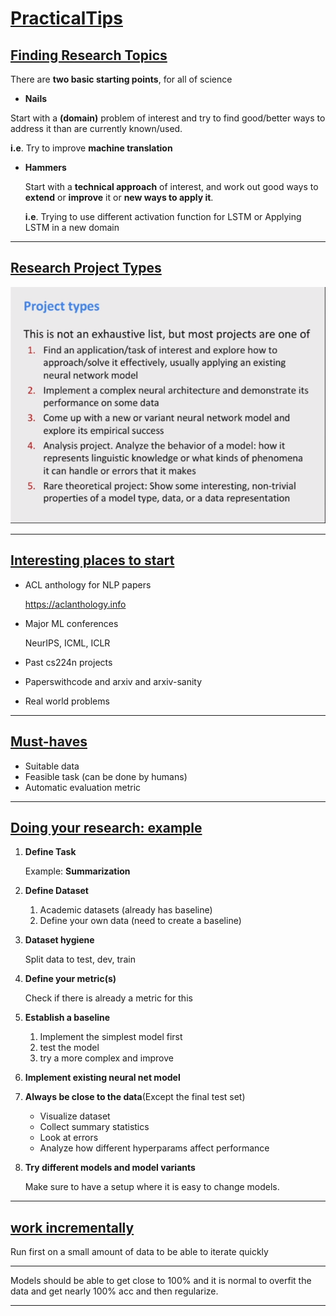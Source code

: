 # <u>**PracticalTips**</u>

## <u>**Finding Research Topics**</u>

There are **two basic starting points**, for all of science

-  **Nails**

  Start with a **(domain)** problem of interest and try to find good/better ways to address it than are currently known/used.

  **i.e**. Try to improve **machine translation**

- **Hammers**

  Start with a **technical approach** of interest, and work out good ways to **extend** or **improve** it or **new ways to apply it**.

  **i.e**. Trying to use different activation function for LSTM or Applying LSTM in a new domain

****

## **<u>Research Project Types</u>**

![](./Images/L9-images/ResearchProjectTypes.png)

****

## <u>Interesting places to start</u>

- ACL anthology for NLP papers

  https://aclanthology.info

- Major ML conferences

  NeurIPS, ICML, ICLR

- Past cs224n projects

- Paperswithcode and arxiv and arxiv-sanity

- Real world problems

****

## <u>Must-haves</u>

- Suitable data
- Feasible task (can be done by humans)
- Automatic evaluation metric

****

## <u>Doing your research: example</u>

1. **Define Task**

   Example: **Summarization**

2. **Define Dataset**

   1. Academic datasets (already has baseline)
   2. Define your own data (need to create a baseline)

3. **Dataset hygiene**

   Split data to test, dev, train

4. **Define your metric(s)**

   Check if there is already a metric for this

5. **Establish a baseline**

   1. Implement the simplest model first
   2. test the model
   3. try a more complex and improve

6. **Implement existing neural net model**

7. **Always be close to the data**(Except the final test set)

   - Visualize dataset
   - Collect summary statistics
   - Look at errors
   - Analyze how different hyperparams affect performance

8. **Try different models and model variants**

   Make sure to have a setup where it is easy to change models.

****

## **<u>work incrementally</u>**

Run first on a small amount of data to be able to iterate quickly

****

Models should be able to get close to 100% and it is normal to overfit the data and get nearly 100% acc and then regularize.

****